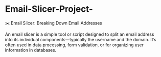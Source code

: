 # Email-Slicer-Project-

✂️ Email Slicer: Breaking Down Email Addresses

An email slicer is a simple tool or script designed to split an email address into its individual components—typically the username and the domain. It’s often used in data processing, form validation, or for organizing user information in databases.
